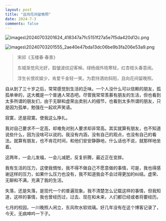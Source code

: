 ```yaml
---
layout: post
title: "且向花间留晚照"
date: 2024-7-3
comments: false
---
```



![images\20240703201624_418347a7fc5151f27a5e7f5da420d12c.png](https://jekyll-1251110281.file.myqcloud.com/images%5C20240703201624_418347a7fc5151f27a5e7f5da420d12c.png)


![images\20240703201555_2ae40e47bda13dc06be9b3fa206e53a9.png](https://jekyll-1251110281.file.myqcloud.com/images%5C20240703201555_2ae40e47bda13dc06be9b3fa206e53a9.png)


> 宋祁《玉楼春·春景》
> 
> 东城渐觉风光好，縠皱波纹迎客棹。绿杨烟外晓寒轻，红杏枝头春意闹。
> 
> 浮生长恨欢娱少，肯爱千金轻一笑。为君持酒劝斜阳，且向花间留晚照。

自从到了三十岁之后，常常感觉到生活的乏味。一个人没什么可以信赖的朋友，孤孤单单的，这大概是一个普通人常态吧。尽管我常常羡慕有朋友的生活，但也看到太多所谓的朋友们，由于无聊和虚荣出卖别人的细节，也看到太多所谓的朋友，只是因为孤单，勉强在一起欢声笑语。

寂寞，还是寂寞。使我这么挣扎。

我对自己要求不一定高，却难免对别人要求却非常高。其实就算有朋友，也不知道说些什么，因为没啥可以说的。我没有内涵，没有自己的观点，也没有自己的看法。就算有朋友，也不肯花时间，和他们安安静静地，什么话也不说，就那样地坐着。

这两年，一会儿发福，一会儿减肥，反复折腾，最近正在变胖。

我有生活的压力，这使我惆怅，我不得不做自己不愿意做的事情，可是，我也得感谢这样的压力，如果什么压力也没有，我不知道我会不会过得更加的纠结。虚荣、无聊和不满，充满了我的生活。

失落，还是失落，是现代一个的普遍现象。我不清楚怎么记载这样的事情，但我知道，这样的事情，我也曾经历过，过去、现在和未来，人们都已经或者将要经历。

七月的校园，一川晚照人闲立，东风吹水软琉璃。好几年没有在这个博客记录了，今天，无病呻吟一下子。